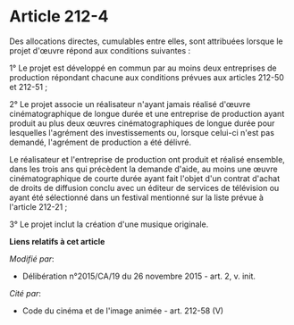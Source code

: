 # Article 212-4

Des allocations directes, cumulables entre elles, sont attribuées lorsque le projet d'œuvre répond aux conditions suivantes :

1° Le projet est développé en commun par au moins deux entreprises de production répondant chacune aux conditions prévues aux
articles 212-50 et 212-51 ;

2° Le projet associe un réalisateur n'ayant jamais réalisé d'œuvre cinématographique de longue durée et une entreprise de
production ayant produit au plus deux œuvres cinématographiques de longue durée pour lesquelles l'agrément des
investissements ou, lorsque celui-ci n'est pas demandé, l'agrément de production a été délivré.

Le réalisateur et l'entreprise de production ont produit et réalisé ensemble, dans les trois ans qui précèdent la demande
d'aide, au moins une œuvre cinématographique de courte durée ayant fait l'objet d'un contrat d'achat de droits de diffusion
conclu avec un éditeur de services de télévision ou ayant été sélectionné dans un festival mentionné sur la liste prévue à
l'article 212-21 ;

3° Le projet inclut la création d'une musique originale.

**Liens relatifs à cet article**

_Modifié par_:

  - Délibération n°2015/CA/19 du 26 novembre 2015 - art. 2, v. init.

_Cité par_:

  - Code du cinéma et de l'image animée - art. 212-58 (V)
